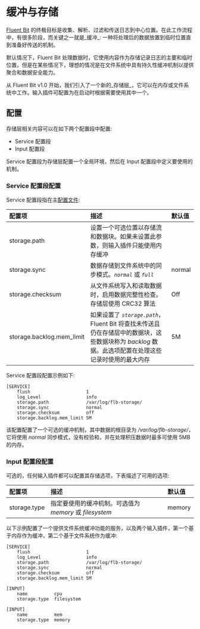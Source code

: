 # 缓冲与存储

[Fluent Bit](https://fluentbit.io/) 的终极目标是收集、解析、过滤和传送日志到中心位置。在此工作流程中，有很多阶段，而关键之一就是_缓冲_: 一种将处理后的数据放置到临时位置直到准备好传送的机制。

默认情况下，Fluent Bit 处理数据时，它使用内容作为存储记录日志的主要和临时位置，但是在某些情况下，理想的情况是在文件系统中具有持久性缓冲机制以提供聚合和数据安全能力。

从 Fluent Bit v1.0 开始，我们引入了一个新的_存储层_，它可以在内存或文件系统中工作。输入插件可配置为在启动时根据需要使用其中一个。

## 配置 <a id="configuration"></a>

存储层相关内容可以在如下两个配置段中配置:

* Service 配置段
* Input 配置段

Service 配置段为存储层配置一个全局环境，然后在 Input 配置段中定义要使用的机制。

### Service 配置段配置 <a id="service-section-configuration"></a>

Service 配置段指在主[配置文件](configuring-fluent-bit/configuration-file.md):

| 配置项 | 描述 | 默认值 |
| :--- | :--- | :--- |
| storage.path | 设置一个可选位置以存储流和数据块。如果未设置此参数，则输入插件只能使用内存缓冲 |  |
| storage.sync | 数据存储到文件系统中的同步模式。_`normal`_ 或 _`full`_ | normal |
| storage.checksum | 从文件系统写入和读取数据时，启用数据完整性检查。存储层使用 CRC32 算法 | Off |
| storage.backlog.mem\_limit | 如果设置了 _`storage.path`_，Fluent Bit 将查找未传送且仍在存储层中的数据块，这些数据块称为 _backlog_ 数据。此选项配置在处理这些记录时使用的最大内存 | 5M |

Service 配置段配置示例如下:

```text
[SERVICE]
    flush                     1
    log_Level                 info
    storage.path              /var/log/flb-storage/
    storage.sync              normal
    storage.checksum          off
    storage.backlog.mem_limit 5M
```

该配置配置了一个可选的缓冲机制，其中数据的根目录为 _/var/log/flb-storage/_，它将使用 _normal_ 同步模式，没有校验和，并在处理积压数据时最多可使用 5MB 的内存。

### Input 配置段配置 <a id="input-section-configuration"></a>

可选的，任何输入插件都可以配置其存储选项，下表描述了可用的选项:

| 配置项 | 描述 | 默认值 |
| :--- | :--- | :--- |
| storage.type | 指定要使用的缓冲机制。可选值为 _memory_ 或 _filesystem_ | memory |

以下示例配置了一个提供文件系统缓冲功能的服务，以及两个输入插件，第一个基于内存作为缓冲，第二个基于文件系统作为缓冲:

```text
[SERVICE]
    flush                     1
    log_Level                 info
    storage.path              /var/log/flb-storage/
    storage.sync              normal
    storage.checksum          off
    storage.backlog.mem_limit 5M

[INPUT]
    name          cpu
    storage.type  filesystem

[INPUT]
    name          mem
    storage.type  memory
```

